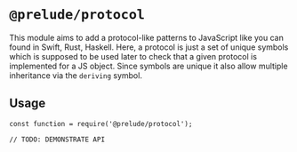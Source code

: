 # `@prelude/protocol`

This module aims to add a protocol-like patterns to JavaScript like you can found in Swift, Rust, Haskell. Here, a protocol is just a set of unique symbols which is supposed to be used later to check that a given protocol is implemented for a JS object. Since symbols are unique it also allow multiple inheritance via the `deriving` symbol.

## Usage

```
const function = require('@prelude/protocol');

// TODO: DEMONSTRATE API
```
